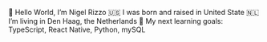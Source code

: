 👋 Hello World, I’m Nigel Rizzo
🇺🇸 I was born and raised in United State
🇳🇱 I’m living in Den Haag, the Netherlands
🌱 My next learning goals: TypeScript, React Native, Python, mySQL
